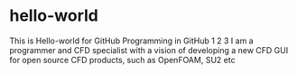 # hello-world
This is Hello-world for GitHub
Programming in GitHub 1 2 3
I am a programmer and CFD specialist with a vision of developing a new CFD GUI for open source CFD products, such as OpenFOAM, SU2 etc
